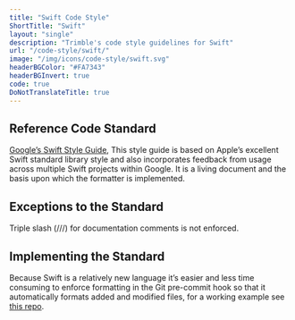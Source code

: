 ```yaml
---
title: "Swift Code Style"
ShortTitle: "Swift"
layout: "single"
description: "Trimble's code style guidelines for Swift"
url: "/code-style/swift/"
image: "/img/icons/code-style/swift.svg"
headerBGColor: "#FA7343"
headerBGInvert: true
code: true
DoNotTranslateTitle: true
---
```


## Reference Code Standard

[Google’s Swift Style Guide](https://google.github.io/swift/), This style guide is based on Apple’s excellent Swift standard library style and also incorporates feedback from usage across multiple Swift projects within Google. It is a living document and the basis upon which the formatter is implemented.

## Exceptions to the Standard

Triple slash (///) for documentation comments is not enforced.

## Implementing the Standard

Because Swift is a relatively new language it’s easier and less time consuming to enforce formatting in the Git pre-commit hook so that it automatically formats added and modified files, for a working example see [this repo](https://bitbucket.trimble.tools/projects/SU/repos/mobile_tools/browse).
